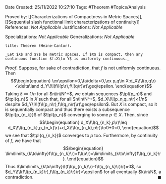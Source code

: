 <div class="topSpace"></div>

Date Created: 25/11/2022 10:27:10
Tags: #Theorem #Topics/Analysis

Proved by: [[Characterizations of Compactness in Metric Spaces]], [[Sequential slash functional limit characterizations of continuity]]
References: _Not Applicable_
Justifications: _Not Applicable_

Specializations: _Not Applicable_
Generalizations: _Not Applicable_

``` ad-Theorem
title: Theorem (Heine-Cantor).

_Let $X$ and $Y$ be metric spaces. If $X$ is compact, then any continuous function $f:X\to Y$ is uniformly continuous._

```

_Proof_. Suppose, for sake of contradiction, that $f$ is not uniformly continuous. Then
$$\begin{equation}
    \ex\epsilon>0,\fa\delta>0,\ex p,q\in X:d_X\!\l(p,q\r)<\delta\land d_Y\!\l(f\l(p\r),f\l(q\r)\r)\geq\epsilon.
\end{equation}$$
Taking $\delta\coloneqq1/n$ for all $n\in\N^+$, we obtain sequences $\tpl{p_n}$ and $\tpl{q_n}$ in $X$ such that, for all $n\in\N^+$, $d_X\!\l(p_n,q_n\r)<1/n$ despite $d_Y\!\l(f\l(p_n\r),f\l(q_n\r)\r)\geq\epsilon$. But $X$ is compact, so it is sequentially compact and thus there exists a subsequence $\tpl{p_{n_k}}$ of $\tpl{p_n}$ converging to some $p\in X$. Then, since
$$\begin{equation}
    d_X\!\l(q_{n_k},p\r)\leq d_X\!\l(q_{n_k},p_{n_k}\r)+d_X\!\l(p_{n_k},p\r)\to0+0=0,
\end{equation}$$
we see that $\tpl{q_{n_k}}$ converges to $p$ too. Furthermore, by continuity of $f$, we have that
$$\begin{equation}
    \lim\limits_{k\to\infty}f\l(p_{n_k}\r)=f\l(p\r)=\lim\limits_{k\to\infty}f\l(q_{n_k}\r).
\end{equation}$$
Thus $\lim\limits_{k\to\infty}\l(f\l(p_{n_k}\r)-f\l(q_{n_k}\r)\r)=0$, so $d_Y\!\l(f\l(p_{n_k}\r),f\l(q_{n_k}\r)\r)<\epsilon$ for all eventually $k\in\N$, a contradiction.<span style="float:right;">$\blacksquare$</span>
